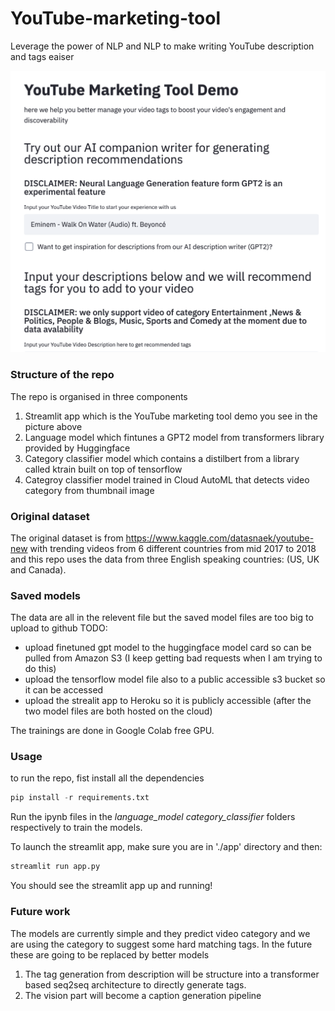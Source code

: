 # YouTube-marketing-tool
 Leverage the power of NLP and NLP to make writing YouTube description and tags eaiser

![Image of App](./app_pic.png)
### Structure of the repo
The repo is organised in three components
1. Streamlit app which is the YouTube marketing tool demo you see in the picture above
1. Language model which fintunes a GPT2 model from transformers library provided by Huggingface
1. Category classifier model which contains a distilbert from a library called ktrain built on top of tensorflow
1. Categroy classifier model trained in Cloud AutoML that detects video category from thumbnail image

### Original dataset
The original dataset is from https://www.kaggle.com/datasnaek/youtube-new with trending videos from 6 different countries from mid 2017 to 2018 and this repo uses the data from three English speaking countries: (US, UK and Canada).

### Saved models
The data are all in the relevent file but the saved model files are too big to upload to github
TODO:
* upload finetuned gpt model to the huggingface model card so can be pulled from Amazon S3 (I keep getting bad requests when I am trying to do this)
* upload the tensorflow model file also to a public accessible s3 bucket so it can be accessed
* upload the strealit app to Heroku so it is publicly accessible (after the two model files are both hosted on the cloud)

The trainings are done in Google Colab free GPU.

### Usage
to run the repo, fist install all the dependencies
```python
pip install -r requirements.txt
```
Run the ipynb files in the *language_model* *category_classifier* folders respectively to train the models.

To launch the streamlit app, make sure you are in './app' directory and then:
```python
streamlit run app.py
```

You should see the streamlit app up and running!

### Future work
The models are currently simple and they predict video category and we are using the category to suggest some hard matching tags. In the future these are going to be replaced by better models
1. The tag generation from description will be structure into a transformer based seq2seq architecture to directly generate tags.
1. The vision part will become a caption generation pipeline